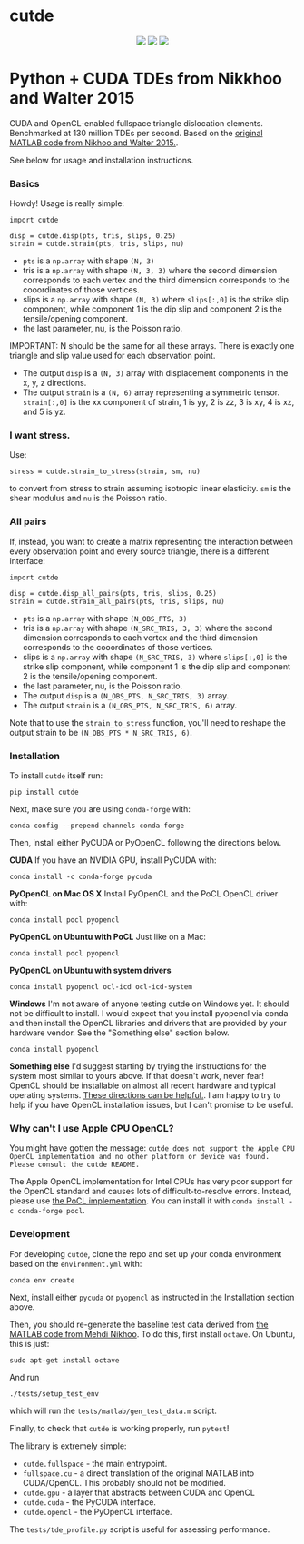 # cutde

<p align=center>
    <a target="_blank" href="https://www.python.org/downloads/" title="Python version"><img src="https://img.shields.io/badge/python-%3E=_3.6-green.svg"></a>
    <a target="_blank" href="https://pypi.org/project/cutde/" title="PyPI version"><img src="https://img.shields.io/pypi/v/cutde?logo=pypi"></a>
    <!-- <a target="_blank" href="https://pypi.org/project/cutde/" title="PyPI"><img src="https://img.shields.io/pypi/dm/cutde"></a> -->
    <a target="_blank" href="LICENSE" title="License: MIT"><img src="https://img.shields.io/badge/License-MIT-blue.svg"></a>
</a>

# Python + CUDA TDEs from Nikkhoo and Walter 2015

CUDA and OpenCL-enabled fullspace triangle dislocation elements. Benchmarked at 130 million TDEs per second. Based on the [original MATLAB code from Nikhoo and Walter 2015.](https://volcanodeformation.com/software).

See below for usage and installation instructions.

### Basics

Howdy! Usage is really simple:

```
import cutde

disp = cutde.disp(pts, tris, slips, 0.25)
strain = cutde.strain(pts, tris, slips, nu)
```

* `pts` is a `np.array` with shape `(N, 3)`
* tris is a `np.array` with shape `(N, 3, 3)` where the second dimension corresponds to each vertex and the third dimension corresponds to the cooordinates of those vertices.
* slips is a `np.array` with shape `(N, 3)` where `slips[:,0]` is the strike slip component, while component 1 is the dip slip and component 2 is the tensile/opening component.
* the last parameter, nu, is the Poisson ratio. 

IMPORTANT: N should be the same for all these arrays. There is exactly one triangle and slip value used for each observation point. 

* The output `disp` is a `(N, 3)` array with displacement components in the x, y, z directions.
* The output `strain` is a `(N, 6)` array representing a symmetric tensor. `strain[:,0]` is the xx component of strain, 1 is yy, 2 is zz, 3 is xy, 4 is xz, and 5 is  yz.

### I want stress.

Use:

```
stress = cutde.strain_to_stress(strain, sm, nu)
```

to convert from stress to strain assuming isotropic linear elasticity. `sm` is the shear modulus and `nu` is the Poisson ratio.

### All pairs

If, instead, you want to create a matrix representing the interaction between every observation point and every source triangle, there is a different interface:

```
import cutde

disp = cutde.disp_all_pairs(pts, tris, slips, 0.25)
strain = cutde.strain_all_pairs(pts, tris, slips, nu)
```

* `pts` is a `np.array` with shape `(N_OBS_PTS, 3)`
* tris is a `np.array` with shape `(N_SRC_TRIS, 3, 3)` where the second dimension corresponds to each vertex and the third dimension corresponds to the cooordinates of those vertices.
* slips is a `np.array` with shape `(N_SRC_TRIS, 3)` where `slips[:,0]` is the strike slip component, while component 1 is the dip slip and component 2 is the tensile/opening component.
* the last parameter, nu, is the Poisson ratio. 
* The output `disp` is a `(N_OBS_PTS, N_SRC_TRIS, 3)` array.
* The output `strain` is a `(N_OBS_PTS, N_SRC_TRIS, 6)` array.

Note that to use the `strain_to_stress` function, you'll need to reshape the output strain to be `(N_OBS_PTS * N_SRC_TRIS, 6)`.

### Installation

To install `cutde` itself run:
```
pip install cutde
```

Next, make sure you are using `conda-forge` with:
```
conda config --prepend channels conda-forge
```

Then, install either PyCUDA or PyOpenCL following the directions below.

**CUDA** If you have an NVIDIA GPU, install PyCUDA with:
```
conda install -c conda-forge pycuda
```

**PyOpenCL on Mac OS X** Install PyOpenCL and the PoCL OpenCL driver with:
```
conda install pocl pyopencl
```

**PyOpenCL on Ubuntu with PoCL** Just like on a Mac:
```
conda install pocl pyopencl
```

**PyOpenCL on Ubuntu with system drivers** 
```
conda install pyopencl ocl-icd ocl-icd-system
```

**Windows** I'm not aware of anyone testing cutde on Windows yet. It should not be difficult to install. I would expect that you install pyopencl via conda and then install the OpenCL libraries and drivers that are provided by your hardware vendor. See the "Something else" section below.
```
conda install pyopencl 
```

**Something else**  I'd suggest starting by trying the instructions for the system most similar to yours above. If that doesn't work, never fear! OpenCL should be installable on almost all recent hardware and typical operating systems. [These directions can be helpful.](https://documen.tician.de/pyopencl/misc.html#installing-from-conda-forge). I am happy to try to help if you have OpenCL installation issues, but I can't promise to be useful.

### Why can't I use Apple CPU OpenCL?

You might have gotten the message: `cutde does not support the Apple CPU OpenCL implementation and no other platform or device was found. Please consult the cutde README.`

The Apple OpenCL implementation for Intel CPUs has very poor support for the OpenCL standard and causes lots of difficult-to-resolve errors. Instead, please use [the PoCL implementation](http://portablecl.org/). You can install it with `conda install -c conda-forge pocl`.

### Development

For developing `cutde`, clone the repo and set up your conda environment based on the `environment.yml` with:

```
conda env create
```

Next, install either `pycuda` or `pyopencl` as instructed in the Installation section above.

Then, you should re-generate the baseline test data derived from [the MATLAB code from Mehdi Nikhoo](https://volcanodeformation.com/software). To do this, first install `octave`. On Ubuntu, this is just:

```
sudo apt-get install octave
```

And run 

```
./tests/setup_test_env
```

which will run the `tests/matlab/gen_test_data.m` script.

Finally, to check that `cutde` is working properly, run `pytest`!

The library is extremely simple:
* `cutde.fullspace` - the main entrypoint.
* `fullspace.cu` - a direct translation of the original MATLAB into CUDA/OpenCL. This probably should not be modified.
* `cutde.gpu` - a layer that abstracts between CUDA and OpenCL
* `cutde.cuda` - the PyCUDA interface.
* `cutde.opencl` - the PyOpenCL interface.

The `tests/tde_profile.py` script is useful for assessing performance.
